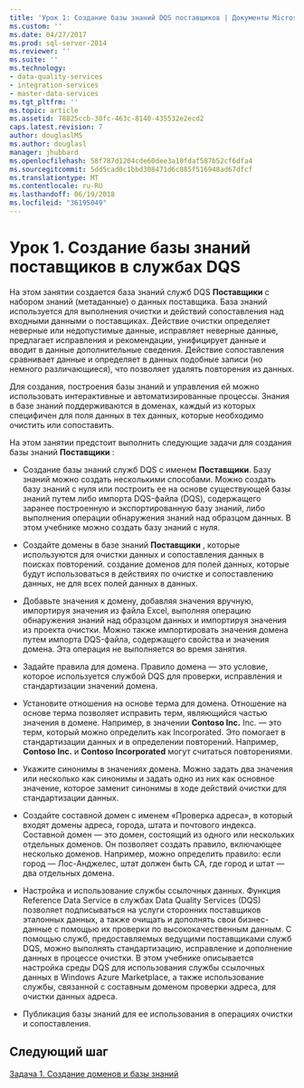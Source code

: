 ```yaml
---
title: 'Урок 1: Создание базы знаний DQS поставщиков | Документы Microsoft'
ms.custom: ''
ms.date: 04/27/2017
ms.prod: sql-server-2014
ms.reviewer: ''
ms.suite: ''
ms.technology:
- data-quality-services
- integration-services
- master-data-services
ms.tgt_pltfrm: ''
ms.topic: article
ms.assetid: 78825ccb-30fc-463c-8140-435532e2ecd2
caps.latest.revision: 7
author: douglaslMS
ms.author: douglasl
manager: jhubbard
ms.openlocfilehash: 58f787d1204cde60dee3a10fdaf587b52cf6dfa4
ms.sourcegitcommit: 5dd5cad0c1bbd308471d6c885f516948ad67dfcf
ms.translationtype: MT
ms.contentlocale: ru-RU
ms.lasthandoff: 06/19/2018
ms.locfileid: "36195049"
---
```

# <a name="lesson-1-creating-the-suppliers-dqs-knowledge-base"></a>Урок 1. Создание базы знаний поставщиков в службах DQS
  На этом занятии создается база знаний служб DQS **Поставщики** с набором знаний (метаданные) о данных поставщика. База знаний используется для выполнения очистки и действий сопоставления над входными данными о поставщиках. Действие очистки определяет неверные или недопустимые данные, исправляет неверные данные, предлагает исправления и рекомендации, унифицирует данные и вводит в данные дополнительные сведения. Действие сопоставления сравнивает данные и определяет в данных подобные записи (но немного различающиеся), что позволяет удалять повторения из данных.  
  
 Для создания, построения базы знаний и управления ей можно использовать интерактивные и автоматизированные процессы. Знания в базе знаний поддерживаются в доменах, каждый из которых специфичен для поля данных в тех данных, которые необходимо очистить или сопоставить.  
  
 На этом занятии предстоит выполнить следующие задачи для создания базы знаний **Поставщики** :  
  
-   Создание базы знаний служб DQS с именем **Поставщики**. Базу знаний можно создать несколькими способами. Можно создать базу знаний с нуля или построить ее на основе существующей базы знаний путем либо импорта DQS-файла (DQS), содержащего заранее построенную и экспортированную базу знаний, либо выполнения операции обнаружения знаний над образцом данных. В этом учебнике можно создать базу знаний с нуля.  
  
-   Создайте домены в базе знаний **Поставщики** , которые используются для очистки данных и сопоставления данных в поисках повторений. создание доменов для полей данных, которые будут использоваться в действиях по очистке и сопоставлению данных, не для всех полей данных в данных.  
  
-   Добавьте значения к домену, добавляя значения вручную, импортируя значения из файла Excel, выполняя операцию обнаружения знаний над образцом данных и импортируя значения из проекта очистки. Можно также импортировать значения домена путем импорта DQS-файла, содержащего свойства и значения домена. Эта операция не выполняется во время занятия.  
  
-   Задайте правила для домена. Правило домена — это условие, которое используется службой DQS для проверки, исправления и стандартизации значений домена.  
  
-   Установите отношения на основе терма для домена. Отношение на основе терма позволяет исправить терм, являющийся частью значения в домене. Например, в значении **Contoso Inc.** Inc. — это терм, который можно определить как Incorporated. Это помогает в стандартизации данных и в определении повторений. Например, **Contoso Inc.** и **Contoso Incorporated** могут считаться повторениями.  
  
-   Укажите синонимы в значениях домена. Можно задать два значения или несколько как синонимы и задать одно из них как основное значение, которое заменит синонимы в ходе действий очистки для стандартизации данных.  
  
-   Создайте составной домен с именем «Проверка адреса», в который входят домены адреса, города, штата и почтового индекса. Составной домен — это домен, состоящий из одного или нескольких отдельных доменов. Он позволяет создать правило, включающее несколько доменов. Например, можно определить правило: если город — Лос-Анджелес, штат должен быть CA, где город и штат — два отдельных домена.  
  
-   Настройка и использование службы ссылочных данных. Функция Reference Data Service в службах Data Quality Services (DQS) позволяет подписываться на услуги сторонних поставщиков эталонных данных, а также очищать и дополнять свои бизнес-данные с помощью их проверки по высококачественным данным. С помощью служб, предоставляемых ведущими поставщиками служб DQS, можно выполнять стандартизацию, исправление и дополнение данных в процессе очистки. В этом учебнике описывается настройка среды DQS для использования службы ссылочных данных в Windows Azure Marketplace, а также использование службы, связанной с составным доменом проверки адреса, для очистки данных адреса.  
  
-   Публикация базы знаний для ее использования в операциях очистки и сопоставления.  
  
## <a name="next-step"></a>Следующий шаг  
 [Задача 1. Создание доменов и базы знаний](../../2014/tutorials/task-1-creating-a-knowledge-base-and-domains.md)  
  
  